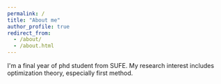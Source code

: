 ```yaml
---
permalink: /
title: "About me"
author_profile: true
redirect_from: 
  - /about/
  - /about.html
---
```


I'm a final year of phd student from SUFE. My research interest includes optimization theory, especially first method.
